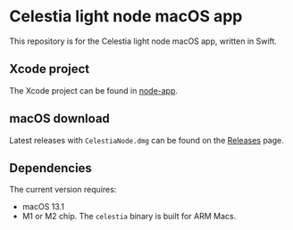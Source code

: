 # Celestia light node macOS app

This repository is for the Celestia light node macOS app, written in Swift.

## Xcode project

The Xcode project can be found in [node-app](./node-app/).

## macOS download

Latest releases with `CelestiaNode.dmg` can be found on the
[Releases](https://github.com/jcstein/node-app/releases) page.

## Dependencies

The current version requires:
* macOS 13.1
* M1 or M2 chip. The `celestia` binary is built for ARM Macs. 